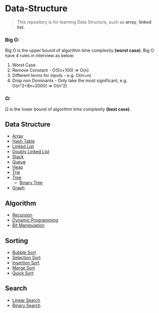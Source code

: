 # Data-Structure

>This repository is for learning Data Structure, such as <b>array</b>, <b>linked list</b>.

### Big O:
Big O is the upper bound of algorithm time complexity <b>(worst case)</b>. Big O have 4 rules in interview as below:
1. Worst Case
2. Remove Constant - O(5n+100) => O(n)
3. Different terms for inputs - e.g. O(m+n)
4. Drop non Dominants - Only take the most significant, e.g. O(n^2+8n+2000)  =>  O(n^2)

### Ω:
Ω is the lower bound of algorithm time complexity <b>(best case)</b>.

## Data Structure

* [Array](./data-structures/array.md)
* [Hash Table](./data-structures/hash-table.md)
* [Linked List](./data-structures/linked-list.md)
* [Doubly Linked List](./data-structures/doubly-linked-list.md)
* [Stack](./data-structures/stack.md)
* [Queue](./data-structures/queue.md)
* [Heap](./data-structures/heap.md)
* [Trie](./data-structures/trie.md)
* [Tree](./data-structures/tree/tree.md)
  * [Binary Tree](./data-structures/tree/binary-tree.md)
* [Graph](./data-structures/graph.md)


## Algorithm

* [Recursion](./algorithm/recursion.md)
* [Dynamic Programming](./algorithm/dynamic-programming.md)
* [Bit Manipulation](./algorithm/bit/bit-manipulation.md)


## Sorting

* [Bubble Sort](./sorting/bubble-sort.md)
* [Selection Sort](./sorting/selection-sort.md)
* [Insertion Sort](./sorting/insertion-sort.md)
* [Merge Sort](./sorting/merge-sort.md)
* [Quick Sort](./sorting/quick-sort.md)


## Search

* [Linear Search](./search/linear-search.md)
* [Binary Search](./search/Binary-search.md)
